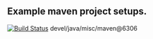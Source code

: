 Example maven project setups.
--
[![Build Status](https://travis-ci.org/jjYBdx4IL/example-maven-project-setups.png?branch=master)](https://travis-ci.org/jjYBdx4IL/example-maven-project-setups)
devel/java/misc/maven@6306
